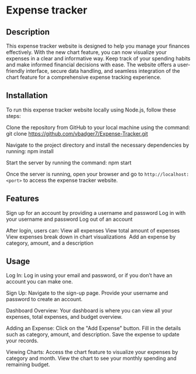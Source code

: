 # Expense tracker

## Description 
This expense tracker website is designed to help you manage your finances effectively. With the new chart feature, you can now visualize your expenses in a clear and informative way. Keep track of your spending habits and make informed financial decisions with ease. The website offers a user-friendly interface, secure data handling, and seamless integration of the chart feature for a comprehensive expense tracking experience.

## Installation 
To run this expense tracker website locally using Node.js, follow these steps:

Clone the repository from GitHub to your local machine using the command:
git clone <https://github.com/vbadger7/Expense-Tracker.git>

Navigate to the project directory and install the necessary dependencies by running: 
npm install

Start the server by running the command:
npm start

Once the server is running, open your browser and go to `http://localhost:<port>` to access the expense tracker website. 

## Features
Sign up for an account by providing a username and password Log in with your username and password Log out of an account

After login, users can: View all expenses View total amount of expenses View expenses break down in chart visualizations  Add an expense by category, amount, and a description

## Usage 
Log In:
Log in using your email and password, or if you don’t have an account you can make one.

Sign Up:
Navigate to the sign-up page.
Provide your username and password to create an account.

Dashboard Overview:
Your dashboard is where you can view all your expenses, total expenses, and budget overview.

Adding an Expense:
Click on the "Add Expense" button.
Fill in the details such as category, amount, and description.
Save the expense to update your records.

Viewing Charts:
Access the chart feature to visualize your expenses by category and month.
View the chart to see your monthly spending and remaining budget.

